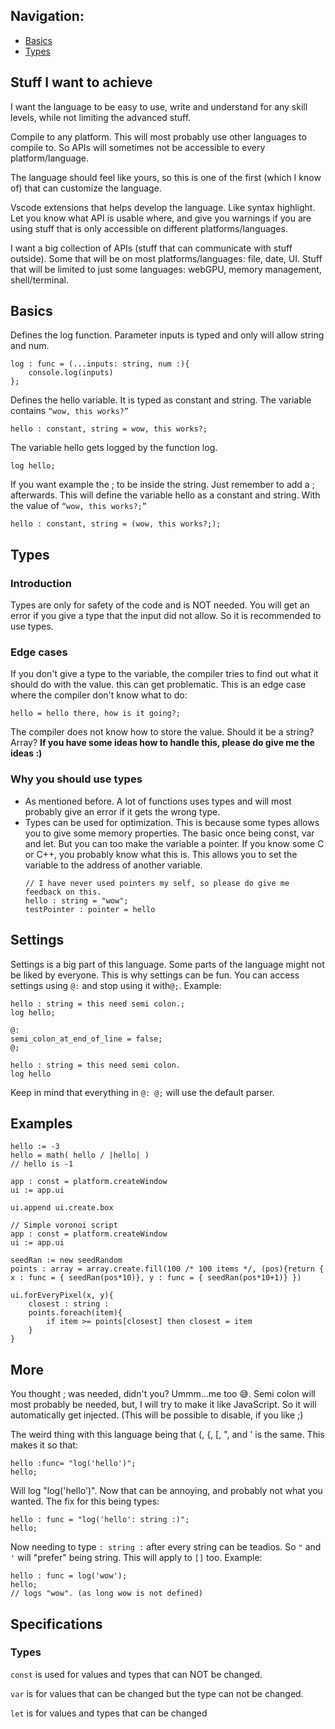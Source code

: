 ## Navigation:
* [Basics](#Basics)
* [Types](#Types)

## Stuff I want to achieve
I want the language to be easy to use, write and understand for any skill levels, while not limiting the advanced stuff.

Compile to any platform. This will most probably use other languages to compile to. So APIs will sometimes not be accessible to every platform/language. 

The language should feel like yours, so this is one of the first (which I know of) that can customize the language.

Vscode extensions that helps develop the language. Like syntax highlight. Let you know what API is usable where, and give you warnings if you are using stuff that is only accessible on different platforms/languages.

I want a big collection of APIs (stuff that can communicate with stuff outside).
Some that will be on most platforms/languages: file, date, UI.
Stuff that will be limited to just some languages: webGPU, memory management, shell/terminal.

## Basics
Defines the log function. Parameter inputs is typed and only will allow string and num. 
```
log : func = (...inputs: string, num :){
    console.log(inputs)
};
```

Defines the hello variable. It is typed as constant and string. The variable contains `“wow, this works?”`
```
hello : constant, string = wow, this works?;
```

The variable hello gets logged by the function log.
```
log hello;
```

If you want example the ; to be inside the string. Just remember to add a ; afterwards. This will define the variable hello as a constant and string. With the value of `“wow, this works?;”`
```
hello : constant, string = (wow, this works?;);
```

## Types

### Introduction
Types are only for safety of the code and is NOT needed. You will get an error if you give a type that the input did not allow. So it is recommended to use types.

### Edge cases
If you don't give a type to the variable, the compiler tries to find out what it should do with the value. this can get problematic.
This is an edge case where the compiler don't know what to do:
```
hello = hello there, how is it going?;
```
The compiler does not know how to store the value. Should it be a string? Array?
**If you have some ideas how to handle this, please do give me the ideas :)**

### Why you should use types
* As mentioned before. A lot of functions uses types and will most probably give an error if it gets the wrong type.
* Types can be used for optimization. This is because some types allows you to give some memory properties. The basic once being const, var and let. But you can too make the variable a pointer. If you know some C or C++, you probably know what this is. This allows you to set the variable to the address of another variable.
  ```
  // I have never used pointers my self, so please do give me feedback on this.
  hello : string = "wow";
  testPointer : pointer = hello
  ```

## Settings 
Settings is a big part of this language. Some parts of the language might not be liked by everyone. This is why settings can be fun. You can access settings using `@:` and stop using it with`@;`.
Example:
```
hello : string = this need semi colon.;
log hello;

@:
semi_colon_at_end_of_line = false;
@;

hello : string = this need semi colon.
log hello
```
Keep in mind that everything in `@: @;` will use the default parser.

## Examples
```
hello := -3
hello = math( hello / |hello| )
// hello is -1
```

```
app : const = platform.createWindow
ui := app.ui

ui.append ui.create.box
```

```
// Simple voronoi script 
app : const = platform.createWindow
ui := app.ui

seedRan := new seedRandom
points : array = array.create.fill(100 /* 100 items */, (pos){return { x : func = { seedRan(pos*10)}, y : func = { seedRan(pos*10+1)} })

ui.forEveryPixel(x, y){
    closest : string :
    points.foreach(item){
        if item >= points[closest] then closest = item
    }
}
```

## More

You thought ; was needed, didn't you? Ummm...me too 😅. Semi colon will most probably be needed, but, I will try to make it like JavaScript. So it will automatically get injected. (This will be possible to disable, if you like ;)

The weird thing with this language being that (, {, [, ", and ' is the same. This makes it so that:
```
hello :func= "log('hello')";
hello;
```
Will log "log('hello')". Now that can be annoying, and probably not what you wanted. The fix for this being types:
```
hello : func = "log('hello': string :)";
hello;
```
Now needing to type `: string :` after every string can be teadios. So `"` and `'` will "prefer" being string. This will apply to `[]` too.
Example:
```
hello : func = log('wow');
hello;
// logs "wow". (as long wow is not defined)
```


## Specifications

### Types

`const` is used for values and types that can NOT be changed.

`var` is for values that can be changed but the type can not be changed.

`let` is for values and types that can be changed



